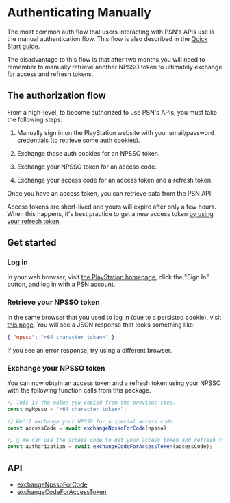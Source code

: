 # Authenticating Manually

The most common auth flow that users interacting with PSN's APIs use is the manual authentication flow. This flow is also described in the [Quick Start guide](/#quick-start).

The disadvantage to this flow is that after two months you will need to remember to manually retrieve another NPSSO token to ultimately exchange for access and refresh tokens.

## The authorization flow

From a high-level, to become authorized to use PSN's APIs, you must take the following steps:

1. Manually sign in on the PlayStation website with your email/password credentials (to retrieve some auth cookies).

2. Exchange these auth cookies for an NPSSO token.

3. Exchange your NPSSO token for an access code.

4. Exchange your access code for an access token and a refresh token.

Once you have an access token, you can retrieve data from the PSN API.

Access tokens are short-lived and yours will expire after only a few hours. When this happens, it's best practice to get a new access token [by using your refresh token](/authentication/using-your-refresh-token).

## Get started

### Log in

In your web browser, visit [the PlayStation homepage](https://www.playstation.com/), click the "Sign In" button, and log in with a PSN account.

### Retrieve your NPSSO token

In the same browser that you used to log in (due to a persisted cookie), visit [this page](https://ca.account.sony.com/api/v1/ssocookie). You will see a JSON response that looks something like:

```json
{ "npsso": "<64 character token>" }
```

If you see an error response, try using a different browser.

### Exchange your NPSSO token

You can now obtain an access token and a refresh token using your NPSSO with the following function calls from this package.

```ts
// This is the value you copied from the previous step.
const myNpsso = "<64 character token>";

// We'll exchange your NPSSO for a special access code.
const accessCode = await exchangeNpssoForCode(npsso);

// 🚀 We can use the access code to get your access token and refresh token.
const authorization = await exchangeCodeForAccessToken(accessCode);
```

## API

- [exchangeNpssoForCode](/api-docs/authentication#exchangenpssoforcode)
- [exchangeCodeForAccessToken](/api-docs/authentication#exchangecodeforaccesstoken)
